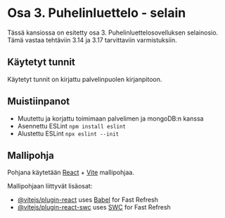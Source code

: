 # Osa 3. Puhelinluettelo - selain

Tässä kansiossa on esitetty osa 3. Puhelinluettelosovelluksen selainosio. Tämä vastaa tehtäviin 3.14 ja 3.17 tarvittaviin varmistuksiin.

## Käytetyt tunnit

Käytetyt tunnit on kirjattu palvelinpuolen kirjanpitoon.

## Muistiinpanot
- Muutettu ja korjattu toimimaan palvelimen ja mongoDB:n kanssa
- Asennettu ESLint `npm install eslint`
- Alustettu ESLint `npx eslint --init`

## Mallipohja

Pohjana käytetään [React](https://react.dev/) + [Vite](https://vite.dev/) mallipohjaa.

Mallipohjaan liittyvät lisäosat:

- [@vitejs/plugin-react](https://github.com/vitejs/vite-plugin-react/blob/main/packages/plugin-react/README.md) uses [Babel](https://babeljs.io/) for Fast Refresh
- [@vitejs/plugin-react-swc](https://github.com/vitejs/vite-plugin-react-swc) uses [SWC](https://swc.rs/) for Fast Refresh
